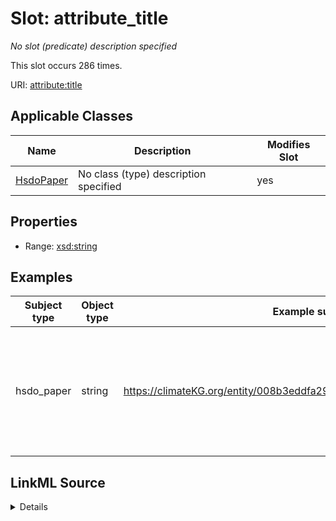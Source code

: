 

# Slot: attribute_title


_No slot (predicate) description specified_






This slot occurs 286 times.


URI: [attribute:title](http://attribute.org/title)



<!-- no inheritance hierarchy -->





## Applicable Classes

| Name | Description | Modifies Slot |
| --- | --- | --- |
| [HsdoPaper](../classes/HsdoPaper.md) | No class (type) description specified |  yes  |







## Properties

* Range: [xsd:string](http://www.w3.org/2001/XMLSchema#string)






## Examples

| Subject type | Object type | Example subject | Example object | Occurrences |
| --- | --- | --- | --- | --- |
| hsdo_paper | string | https://climateKG.org/entity/008b3eddfa29b8dc6e8d97472e4526bec2c9c2cb | Evaluating management strategies for eastern Bering Sea walleye pollock (Theragra chalcogramma) in a changing environment | 286 |




## LinkML Source

<details>

```yaml
name: attribute_title
annotations:
  count:
    tag: count
    value: 286
description: No slot (predicate) description specified
examples:
- object:
    example_object: Evaluating management strategies for eastern Bering Sea walleye
      pollock (Theragra chalcogramma) in a changing environment
    example_object_type: string
    example_predicate: attribute:title
    example_subject: https://climateKG.org/entity/008b3eddfa29b8dc6e8d97472e4526bec2c9c2cb
    example_subject_type: hsdo_paper
from_schema: dream-kg
rank: 1000
slot_uri: attribute:title
alias: attribute_title
domain_of:
- hsdo_paper
range: string

```
</details>